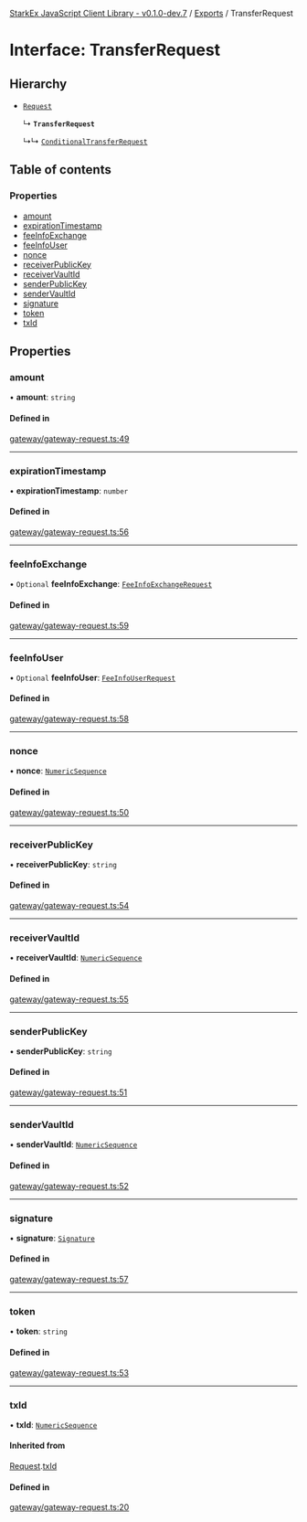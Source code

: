 [StarkEx JavaScript Client Library - v0.1.0-dev.7](../README.md) / [Exports](../modules.md) / TransferRequest

# Interface: TransferRequest

## Hierarchy

- [`Request`](Request.md)

  ↳ **`TransferRequest`**

  ↳↳ [`ConditionalTransferRequest`](ConditionalTransferRequest.md)

## Table of contents

### Properties

- [amount](TransferRequest.md#amount)
- [expirationTimestamp](TransferRequest.md#expirationtimestamp)
- [feeInfoExchange](TransferRequest.md#feeinfoexchange)
- [feeInfoUser](TransferRequest.md#feeinfouser)
- [nonce](TransferRequest.md#nonce)
- [receiverPublicKey](TransferRequest.md#receiverpublickey)
- [receiverVaultId](TransferRequest.md#receivervaultid)
- [senderPublicKey](TransferRequest.md#senderpublickey)
- [senderVaultId](TransferRequest.md#sendervaultid)
- [signature](TransferRequest.md#signature)
- [token](TransferRequest.md#token)
- [txId](TransferRequest.md#txid)

## Properties

### amount

• **amount**: `string`

#### Defined in

[gateway/gateway-request.ts:49](https://github.com/starkware-libs/starkex-js/blob/26f82a7/src/lib/gateway/gateway-request.ts#L49)

___

### expirationTimestamp

• **expirationTimestamp**: `number`

#### Defined in

[gateway/gateway-request.ts:56](https://github.com/starkware-libs/starkex-js/blob/26f82a7/src/lib/gateway/gateway-request.ts#L56)

___

### feeInfoExchange

• `Optional` **feeInfoExchange**: [`FeeInfoExchangeRequest`](FeeInfoExchangeRequest.md)

#### Defined in

[gateway/gateway-request.ts:59](https://github.com/starkware-libs/starkex-js/blob/26f82a7/src/lib/gateway/gateway-request.ts#L59)

___

### feeInfoUser

• `Optional` **feeInfoUser**: [`FeeInfoUserRequest`](FeeInfoUserRequest.md)

#### Defined in

[gateway/gateway-request.ts:58](https://github.com/starkware-libs/starkex-js/blob/26f82a7/src/lib/gateway/gateway-request.ts#L58)

___

### nonce

• **nonce**: [`NumericSequence`](../modules.md#numericsequence)

#### Defined in

[gateway/gateway-request.ts:50](https://github.com/starkware-libs/starkex-js/blob/26f82a7/src/lib/gateway/gateway-request.ts#L50)

___

### receiverPublicKey

• **receiverPublicKey**: `string`

#### Defined in

[gateway/gateway-request.ts:54](https://github.com/starkware-libs/starkex-js/blob/26f82a7/src/lib/gateway/gateway-request.ts#L54)

___

### receiverVaultId

• **receiverVaultId**: [`NumericSequence`](../modules.md#numericsequence)

#### Defined in

[gateway/gateway-request.ts:55](https://github.com/starkware-libs/starkex-js/blob/26f82a7/src/lib/gateway/gateway-request.ts#L55)

___

### senderPublicKey

• **senderPublicKey**: `string`

#### Defined in

[gateway/gateway-request.ts:51](https://github.com/starkware-libs/starkex-js/blob/26f82a7/src/lib/gateway/gateway-request.ts#L51)

___

### senderVaultId

• **senderVaultId**: [`NumericSequence`](../modules.md#numericsequence)

#### Defined in

[gateway/gateway-request.ts:52](https://github.com/starkware-libs/starkex-js/blob/26f82a7/src/lib/gateway/gateway-request.ts#L52)

___

### signature

• **signature**: [`Signature`](Signature.md)

#### Defined in

[gateway/gateway-request.ts:57](https://github.com/starkware-libs/starkex-js/blob/26f82a7/src/lib/gateway/gateway-request.ts#L57)

___

### token

• **token**: `string`

#### Defined in

[gateway/gateway-request.ts:53](https://github.com/starkware-libs/starkex-js/blob/26f82a7/src/lib/gateway/gateway-request.ts#L53)

___

### txId

• **txId**: [`NumericSequence`](../modules.md#numericsequence)

#### Inherited from

[Request](Request.md).[txId](Request.md#txid)

#### Defined in

[gateway/gateway-request.ts:20](https://github.com/starkware-libs/starkex-js/blob/26f82a7/src/lib/gateway/gateway-request.ts#L20)
